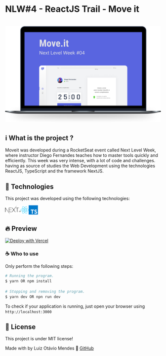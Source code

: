 # NLW#4 - ReactJS Trail - Move it

<h1 align="center">
    <img alt="Move.it" title="Move.it" src=".github/moveit.svg" />
</h1>

## :information_source: What is the project ?

Moveit was developed during a RocketSeat event called Next Level Week, where instructor Diego Fernandes teaches how to master tools quickly and efficiently. This week was very intense, with a lot of code and challenges. having as source of studies the Web Development using the technologies ReactJS, TypeScript and the framework NextJS.

## 🧪 Technologies

This project was developed using the following technologies:

<img align="left" height="30px" alt="Next.js" src=".github/nextjs.svg" />
<img align="left" height="30px" alt="ReactJS" src=".github/react.svg" />
<img align="left" height="30px" alt="TypeScript" src=".github/typescript.svg" />
<br />
<br />

## 🔥 Preview

[![Deploy with Vercel](https://vercel.com/button)][linkvercel]

### ☕️ Who to use

Only perform the following steps:

```bash
# Running the program.
$ yarn OR npm install

# Stopping and removing the program.
$ yarn dev OR npn run dev
```

To check if your application is running, just open your browser using `http://localhost:3000`

## :memo: License

This project is under MIT license!

Made with by Luiz Otávio Mendes :wave: [GitHub][github]

[github]: https://github.com/luizhttps
[telegram]: https://t.me/luizotavio_ms
[linkvercel]: https://moveit-nlw4-qj8qjycrl-luizhttps.vercel.app
[nextjs]: https://nextjs.org/
[react]: https://reactjs.org
[typescript]: https://www.typescriptlang.org/
